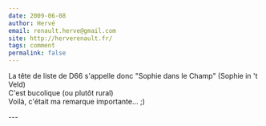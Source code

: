 ```yaml
---
date: 2009-06-08
author: Hervé
email: renault.herve@gmail.com
site: http://herverenault.fr/
tags: comment
permalink: false
---
```


<p>La tête de liste de D66 s'appelle donc "Sophie dans le Champ" (Sophie in 't Veld)<br />
C'est bucolique (ou plutôt rural)<br />
Voilà, c'était ma remarque importante... ;)</p>
---